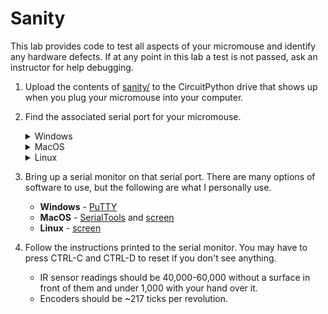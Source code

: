 # Sanity

This lab provides code to test all aspects of your micromouse and identify any hardware defects. If at any point in this lab a test is not passed, ask an instructor for help debugging.

1. Upload the contents of [sanity/](../labs/sanity/) to the CircuitPython drive that shows up when you plug your micromouse into your computer.
2. Find the associated serial port for your micromouse.
	<details>
	<summary>Windows</summary>

	Open up `Device Manager` and check the `Ports (COM & LPT)` dropdown. Your serial (COM) port is one of those. If it's hard to identify, try unplugging and replugging your micromouse and see which COM port disappears.

	</details>
	<details>
	<summary>MacOS</summary>

	Run `ls  /dev/tty.*` in Terminal. The correct port is one of those. If it's hard to identify, try unplugging and replugging your micromouse and see which port disappears.

	</details>
	<details>
	<summary>Linux</summary>

	Hello there! A fellow power user you are. Your distro may be different, but chances are its under something like `/dev/ttyACM0`.

	</details>
3. Bring up a serial monitor on that serial port. There are many options of software to use, but the following are what I personally use.
	* **Windows** - [PuTTY](https://www.chiark.greenend.org.uk/~sgtatham/putty/latest.html)
	* **MacOS** - [SerialTools](https://apps.apple.com/us/app/serialtools/id611021963?mt=12) and [screen](https://en.wikipedia.org/wiki/GNU_Screen)
	* **Linux** - [screen](https://en.wikipedia.org/wiki/GNU_Screen)
4. Follow the instructions printed to the serial monitor. You may have to press CTRL-C and CTRL-D to reset if you don't see anything.
	* IR sensor readings should be 40,000-60,000 without a surface in front of them and under 1,000 with your hand over it.
	* Encoders should be \~217 ticks per revolution.